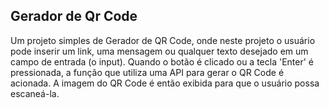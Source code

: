 ## Gerador de Qr Code

Um projeto simples de Gerador de QR Code, onde neste projeto o usuário pode inserir um link, uma mensagem ou qualquer texto desejado em um campo de entrada (o input). Quando o botão é clicado ou a tecla 'Enter' é pressionada, a função que utiliza uma API para gerar o QR Code é acionada. A imagem do QR Code é então exibida para que o usuário possa escaneá-la.